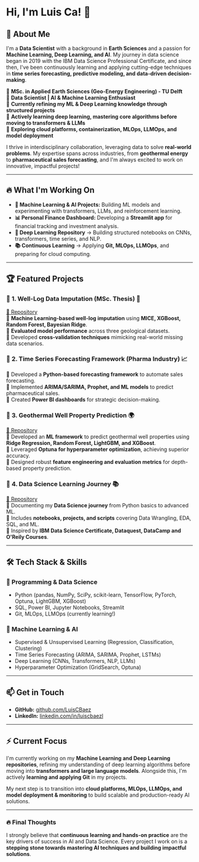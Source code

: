 # Hi, I'm Luis Ca! 👋

## 🚀 About Me
I'm a **Data Scientist** with a background in **Earth Sciences** and a passion for **Machine Learning, Deep Learning, and AI**. My journey in data science began in 2019 with the IBM Data Science Professional Certificate, and since then, I've been continuously learning and applying cutting-edge techniques in **time series forecasting, predictive modeling, and data-driven decision-making**.

🔹 **MSc. in Applied Earth Sciences (Geo-Energy Engineering) - TU Delft**  
🔹 **Data Scientist | AI & Machine Learning Enthusiast**  
🔹 **Currently refining my ML & Deep Learning knowledge through structured projects**  
🔹 **Actively learning deep learning, mastering core algorithms before moving to transformers & LLMs**  
🔹 **Exploring cloud platforms, containerization, MLOps, LLMOps, and model deployment** 

I thrive in interdisciplinary collaboration, leveraging data to solve **real-world problems**. My expertise spans across industries, from **geothermal energy** to **pharmaceutical sales forecasting**, and I'm always excited to work on innovative, impactful projects!

---

## 🔥 What I'm Working On
- **🚀 Machine Learning & AI Projects:** Building ML models and experimenting with transformers, LLMs, and reinforcement learning.
- **📊 Personal Finance Dashboard:** Developing a **Streamlit app** for financial tracking and investment analysis.
- **🧠 Deep Learning Repository** → Building structured notebooks on CNNs, transformers, time series, and NLP.
- **📚 Continuous Learning** → Applying **Git, MLOps, LLMOps**, and preparing for cloud computing.

---

## 🏆 Featured Projects
### 📌 **1. Well-Log Data Imputation (MSc. Thesis)** 🔬
[🔗 Repository](https://github.com/LuisCBaez/Predicting_Well_logs_MICE_TUDelft_Msc_Thesis)  
🔹 **Machine Learning-based well-log imputation** using **MICE, XGBoost, Random Forest, Bayesian Ridge**.  
🔹 **Evaluated model performance** across three geological datasets.  
🔹 Developed **cross-validation techniques** mimicking real-world missing data scenarios.  

### 📌 **2. Time Series Forecasting Framework (Pharma Industry)** 📈
🔹 Developed a **Python-based forecasting framework** to automate sales forecasting.  
🔹 Implemented **ARIMA/SARIMA, Prophet, and ML models** to predict pharmaceutical sales.  
🔹 Created **Power BI dashboards** for strategic decision-making.  

### 📌 **3. Geothermal Well Property Prediction** 🌍
[🔗 Repository](https://github.com/LuisCBaez/well-log-ml)  
🔹 Developed an **ML framework** to predict geothermal well properties using **Ridge Regression, Random Forest, LightGBM, and XGBoost**.  
🔹 Leveraged **Optuna for hyperparameter optimization**, achieving superior accuracy.  
🔹 Designed robust **feature engineering and evaluation metrics** for depth-based property prediction.  

### 📌 **4. Data Science Learning Journey** 📚
[🔗 Repository](https://github.com/LuisCBaez/Data-Science-Learning-Journey)  
🔹 Documenting my **Data Science journey** from Python basics to advanced ML.  
🔹 Includes **notebooks, projects, and scripts** covering Data Wrangling, EDA, SQL, and ML.  
🔹 Inspired by **IBM Data Science Certificate, Dataquest, DataCamp and O'Reily Courses**.  

---

## 🛠️ Tech Stack & Skills
### 🔹 Programming & Data Science
- Python (pandas, NumPy, SciPy, scikit-learn, TensorFlow, PyTorch, Optuna, LightGBM, XGBoost)
- SQL, Power BI, Jupyter Notebooks, Streamlit
- Git, MLOps, LLMOps (currently learning!)

### 🔹 Machine Learning & AI
- Supervised & Unsupervised Learning (Regression, Classification, Clustering)
- Time Series Forecasting (ARIMA, SARIMA, Prophet, LSTMs)
- Deep Learning (CNNs, Transformers, NLP, LLMs)
- Hyperparameter Optimization (GridSearch, Optuna)

---

## 📫 Get in Touch

- **GitHub:** [github.com/LuisCBaez](https://github.com/LuisCBaez)
- **LinkedIn:** [linkedin.com/in/luiscbaezl](https://www.linkedin.com/in/luiscbaezl/)

---

## ⚡ Current Focus

I'm currently working on my **Machine Learning and Deep Learning repositories**, refining my understanding of deep learning algorithms before moving into **transformers and large language models**. Alongside this, I'm actively **learning and applying Git** in my projects.  

My next step is to transition into **cloud platforms, MLOps, LLMOps, and model deployment & monitoring** to build scalable and production-ready AI solutions.

---

### 🔥 Final Thoughts
I strongly believe that **continuous learning and hands-on practice** are the key drivers of success in AI and Data Science. Every project I work on is a **stepping stone towards mastering AI techniques and building impactful solutions**.



